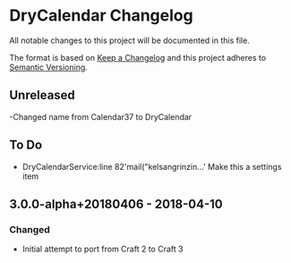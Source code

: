 # DryCalendar Changelog

All notable changes to this project will be documented in this file.

The format is based on [Keep a Changelog](http://keepachangelog.com/) and this project adheres to [Semantic Versioning](http://semver.org/).

## Unreleased
-Changed name from Calendar37 to DryCalendar

## To Do
- DryCalendarService:line 82'mail("kelsangrinzin...'
  Make this a settings item

## 3.0.0-alpha+20180406 - 2018-04-10
### Changed
- Initial attempt to port from Craft 2 to Craft 3
